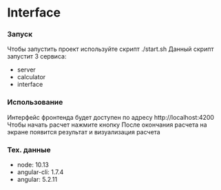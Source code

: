 # Interface
### Запуск
Чтобы запустить проект используйте скрипт ./start.sh
Данный скрипт запустит 3 сервиса:

- server
- calculator
- interface

### Использование
Интерфейс фронтенда будет доступен по адресу http://localhost:4200
Чтобы начать расчет нажмите кнопку
После окончания расчета на экране появится результат и визуализация расчета

### Тех. данные
- node: 10.13
- angular-cli: 1.7.4
- angular: 5.2.11
